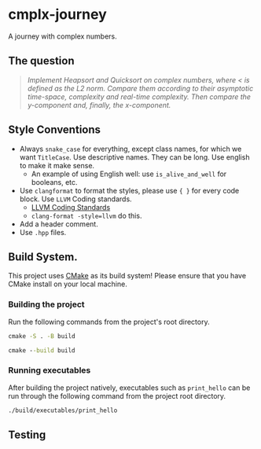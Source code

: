 # cmplx-journey

A journey with complex numbers.

## The question

> *Implement Heapsort and Quicksort on complex numbers, where < is defined as the L2 norm. Compare them according to
their asymptotic time-space, complexity and real-time complexity. Then compare the y-component and, finally, the
x-component.*

## Style Conventions

- Always `snake_case` for everything, except class names, for which we want `TitleCase`. Use descriptive names. They can
  be long. Use english to make it make sense.
    - An example of using English well: use `is_alive_and_well` for booleans, etc.
- Use `clangformat` to format the styles, please use `{ }` for every code block. Use `LLVM` Coding standards.
    - [LLVM Coding Standards](https://llvm.org/docs/CodingStandards.html)
    - `clang-format -style=llvm` do this.
- Add a header comment.
- Use `.hpp` files.

## Build System.

This project uses [CMake](https://cmake.org/) as its build system! Please ensure that you have CMake install on your
local machine.

### Building the project

Run the following commands from the project's root directory.

```cmd
cmake -S . -B build
```

```cmd
cmake --build build
```

### Running executables

After building the project natively, executables such as `print_hello` can be run through
the following command from the project root directory.

```cmd
./build/executables/print_hello
```

## Testing

